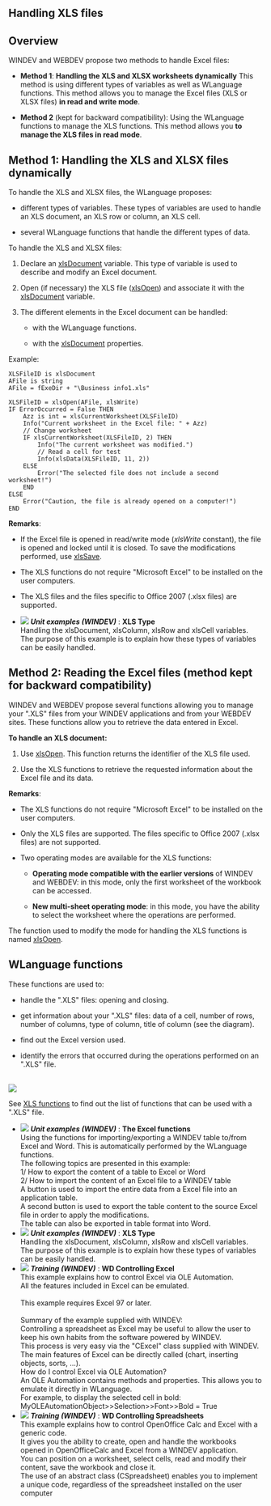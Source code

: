 


## Handling XLS files
			



<a name="NOTE1"></a>
<a name="NOTE1_1"></a>


## Overview
<a name="overview_ELTTEXTE000186"></a>
WINDEV and WEBDEV propose two methods to handle Excel files:

- **Method 1**: **Handling the XLS and XLSX worksheets dynamically** 
	This method is using different types of variables as well as WLanguage functions. This method allows you to manage the Excel files (XLS or XLSX files) **in read and write mode**. 

- **Method 2** (kept for backward compatibility): Using the WLanguage functions to manage the XLS functions. 
	This method allows you **to manage the XLS files in read mode**.




<a name="NOTE2"></a>
<a name="NOTE2_1"></a>


## Method 1: Handling the XLS and XLSX files dynamically
<a name="method_1_handling_the_xls_and_xlsx_files_dynamically_ELTTEXTE000210"></a>
<a name="NOTE2_2"></a>
To handle the XLS and XLSX files, the WLanguage proposes:

- different types of variables. These types of variables are used to handle an XLS document, an XLS row or column, an XLS cell.

- several WLanguage functions that handle the different types of data.




To handle the XLS and XLSX files:

1. Declare an [xlsDocument](../WDLang5/1000017464.md) variable. This type of variable is used to describe and modify an Excel document.

2. Open (if necessary) the XLS file ([xlsOpen](../WDLang5/3080017.md)) and associate it with the [xlsDocument](../WDLang5/1000017464.md) variable.

3. The different elements in the Excel document can be handled:

	- with the WLanguage functions.

	- with the [xlsDocument](../WDLang5/1000017464.md) properties.







Example:

```wl
XLSFileID is xlsDocument 
AFile is string 
AFile = fExeDir + "\Business info1.xls"

XLSFileID = xlsOpen(AFile, xlsWrite)
IF ErrorOccurred = False THEN
	Azz is int = xlsCurrentWorksheet(XLSFileID)
	Info("Current worksheet in the Excel file: " + Azz)
	// Change worksheet
	IF xlsCurrentWorksheet(XLSFileID, 2) THEN
		Info("The current worksheet was modified.")
		// Read a cell for test
		Info(xlsData(XLSFileID, 11, 2))
	ELSE
		Error("The selected file does not include a second worksheet!")
	END 
ELSE
	Error("Caution, the file is already opened on a computer!")
END
```
**Remarks**:

- If the Excel file is opened in read/write mode (*xlsWrite* constant), the file is opened and locked until it is closed. To save the modifications performed, use [xlsSave](../WDLang5/1000018057.md).

- The XLS functions do not require "Microsoft Excel" to be installed on the user computers.

- The XLS files and the files specific to Office 2007 (.xlsx files) are supported.






- ![](https://doc.pcsoft.fr/en-US/images/image.awp?langid=3&name=XLSType.gif) ***Unit examples (WINDEV)*** : **XLS Type** <br>Handling the xlsDocument, xlsColumn, xlsRow and xlsCell variables.<br>The purpose of this example is to explain how these types of variables can be easily handled.

<a name="NOTE3"></a>
<a name="NOTE3_1"></a>


## Method 2: Reading the Excel files (method kept for backward compatibility)
<a name="method_2_reading_the_excel_files_method_kept_for_backward_compatibility_ELTTEXTE000240"></a>
WINDEV and WEBDEV propose several functions allowing you to manage your ".XLS" files from your WINDEV applications and from your WEBDEV sites. These functions allow you to retrieve the data entered in Excel.

**To handle an XLS document:**

1. Use [xlsOpen](../WDLang5/3080017.md). This function returns the identifier of the XLS file used.

2. Use the XLS functions to retrieve the requested information about the Excel file and its data.




**Remarks**:

- The XLS functions do not require "Microsoft Excel" to be installed on the user computers.

- Only the XLS files are supported. The files specific to Office 2007 (.xlsx files) are not supported.

- Two operating modes are available for the XLS functions:

	- **Operating mode compatible with the earlier versions** of WINDEV and WEBDEV: in this mode, only the first worksheet of the workbook can be accessed.

	- **New multi-sheet operating mode**: in this mode, you have the ability to select the worksheet where the operations are performed.







The function used to modify the mode for handling the XLS functions is named [xlsOpen](../WDLang5/3080017.md).

<a name="NOTE4"></a>
<a name="NOTE4_1"></a>


## WLanguage functions
<a name="wlanguage_functions_ELTTEXTE000264"></a>
These functions are used to:

- handle the ".XLS" files: opening and closing.

- get information about your ".XLS" files: data of a cell, number of rows, number of columns, type of column, title of column (see the diagram).

- find out the Excel version used.

- identify the errors that occurred during the operations performed on an ".XLS" file.

<br>![](https://doc.pcsoft.fr/en-US/images/image.awp?langid=3&name=Excel.gif)
 
See [XLS functions](../WDLang5/3080009.md) to find out the list of functions that can be used with a ".XLS" file. 


- ![](https://doc.pcsoft.fr/en-US/images/image.awp?langid=3&name=TheExcelfunctions.gif) ***Unit examples (WINDEV)*** : **The Excel functions** <br>Using the functions for importing/exporting a WINDEV table to/from Excel and Word. This is automatically performed by the WLanguage functions.<br>The following topics are presented in this example:<br>1/ How to export the content of a table to Excel or Word<br>2/ How to import the content of an Excel file to a WINDEV table<br>A button is used to import the entire data from a Excel file into an application table. <br>A second button is used to export the table content to the source Excel file in order to apply the modifications. <br>The table can also be exported in table format into Word.
- ![](https://doc.pcsoft.fr/en-US/images/image.awp?langid=3&name=XLSType.gif) ***Unit examples (WINDEV)*** : **XLS Type** <br>Handling the xlsDocument, xlsColumn, xlsRow and xlsCell variables.<br>The purpose of this example is to explain how these types of variables can be easily handled.
- ![](https://doc.pcsoft.fr/en-US/images/image.awp?langid=3&name=WDControllingExcel.gif) ***Training (WINDEV)*** : **WD Controlling Excel** <br>This example explains how to control Excel via OLE Automation.<br>All the features included in Excel can be emulated.<br><br>This example requires Excel 97 or later. <br><br>Summary of the example supplied with WINDEV:	<br>Controlling a spreadsheet as Excel may be useful to allow the user to keep his own habits from the software powered by WINDEV.<br>This process is very easy via the "CExcel" class supplied with WINDEV.<br>The main features of Excel can be directly called (chart, inserting objects, sorts, ...).<br>How do I control Excel via OLE Automation?<br>An OLE Automation contains methods and properties. This allows you to emulate it directly in WLanguage.<br>For example, to display the selected cell in bold:<br>MyOLEAutomationObject>>Selection>>Font>>Bold = True
- ![](https://doc.pcsoft.fr/en-US/images/image.awp?langid=3&name=WDControllingSpreadsheets.gif) ***Training (WINDEV)*** : **WD Controlling Spreadsheets** <br>This example explains how to control OpenOffice Calc and Excel with a generic code.<br>It gives you the ability to create, open and handle the workbooks opened in OpenOfficeCalc and Excel from a WINDEV application.<br>You can position on a worksheet, select cells, read and modify their content, save the workbook and close it.<br>The use of an abstract class (CSpreadsheet) enables you to implement a unique code, regardless of the spreadsheet installed on the user computer


